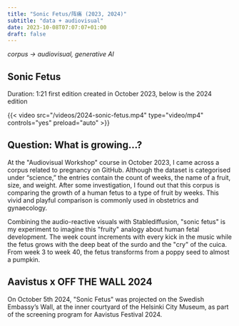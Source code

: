```yaml
---
title: "Sonic Fetus/阵痛 (2023, 2024)"
subtitle: "data + audiovisual"
date: 2023-10-08T07:07:07+01:00
draft: false
---
```


*corpus -> audiovisual, generative AI*

## Sonic Fetus

Duration: 1:21
first edition created in October 2023, below is the 2024 edition

{{< video src="/videos/2024-sonic-fetus.mp4" type="video/mp4" controls="yes" preload="auto" >}}

<!-- {{< rawhtml >}} 
<div style="padding:149.33% 0 0 0;position:relative;"><iframe src="https://player.vimeo.com/video/881208875?h=9a2a3b9f7b" style="position:absolute;top:0;left:0;width:100%;height:100%;" frameborder="0" allow="autoplay; fullscreen; picture-in-picture" allowfullscreen></iframe></div><script src="https://player.vimeo.com/api/player.js"></script>
{{< /rawhtml >}} -->

## Question: What is growing...?

At the "Audiovisual Workshop" course in October 2023, I came across a corpus related to pregnancy on GitHub. Although the dataset is categorised under “science,” the entries contain the count of weeks, the name of a fruit, size, and weight. After some investigation, I found out that this corpus is comparing the growth of a human fetus to a type of fruit by weeks. This vivid and playful comparison is commonly used in obstetrics and gynaecology.

Combining the audio-reactive visuals with Stablediffusion, "sonic fetus" is my experiment to imagine this "fruity" analogy about human fetal development. The week count increments with every kick in the music while the fetus grows with the deep beat of the surdo and the "cry" of the cuica. From week 3 to week 40, the fetus transforms from a poppy seed to almost a pumpkin.

<!-- Originally, I planned to create a VJ tool for voguing and the ballroom scene. Yet, I came across [this corpus related to pregnancy on GitHub](github.com/dariusk/corpora/blob/master/data/science/pregnancy.json). Although the dataset is categorised under “science,” the entries contain the count of weeks, the name of a fruit, size, and weight. -->

## Aavistus x OFF THE WALL 2024

On October 5th 2024, "Sonic Fetus" was projected on the Swedish Embassy’s Wall, at the inner courtyard of the Helsinki City Museum, as part of the screening program for Aavistus Festival 2024.